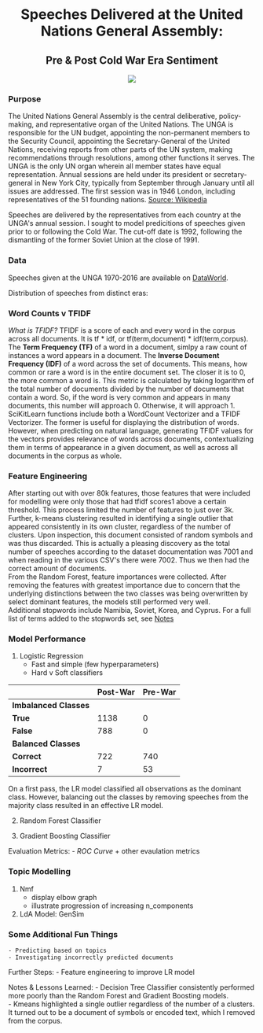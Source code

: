 <h1 align="center">
    Speeches Delivered at the United Nations General Assembly:<break></break>
</h1>
<h2 align="center">
    Pre & Post Cold War Era Sentiment
</h2>


<p align="center">
  <img src="https://live.staticflickr.com/3552/3311542781_71fb3f4618_c.jpg" />
</p>

### Purpose
The United Nations General Assembly is the central deliberative, policy-making, and representative organ of the United Nations. The UNGA is responsible for the UN budget, appointing the non-permanent members to the Security Council, appointing the Secretary-General of the United Nations, receiving reports from other parts of the UN system,  making recommendations through resolutions, among other functions it serves. The UNGA is the only UN organ wherein all member states have equal representation. Annual sessions are held under its president or secretary-general in New York City, typically from September through January until all issues are addressed. The first session was in 1946 London, including representatives of the 51 founding nations. [Source: Wikipedia](https://en.wikipedia.org/wiki/United_Nations_General_Assembly)

Speeches are delivered by the representatives from each country at the UNGA's annual session. I sought to model predicitions of speeches given prior to or following the Cold War. The cut-off date is 1992, following the dismantling of the former Soviet Union at the close of 1991.

### Data
Speeches given at the UNGA 1970-2016 are available on [DataWorld](https://data.world/ian/united-nations-general-debate-corpus/).

Distribution of speeches from distinct eras:

### Word Counts v TFIDF
_What is TFIDF?_
TFIDF is a score of each and every word in the corpus across all documents. It is tf * idf, or tf(term,document) * idf(term,corpus). The **Term Frequency (TF)** of a word in a document, simlpy a raw count of instances a word appears in a document. The **Inverse Document Frequency (IDF)** of a word across the set of documents. This means, how common or rare a word is in the entire document set. The closer it is to 0, the more common a word is. This metric is calculated by taking logarithm of the total number of documents divided by the number of documents that contain a word. So, if the word is very common and appears in many documents, this number will approach 0. Otherwise, it will approach 1.  
SciKitLearn functions include both a WordCount Vectorizer and a TFIDF Vectorizer. The former is useful for displaying the distribution of words. However, when predicting on natural language, generating TFIDF values for the vectors provides relevance of words across documents, contextualizing them in terms of appearance in a given document, as well as across all documents in the corpus as whole. 

### Feature Engineering
After starting out with over 80k features, those features that were included for modelling were only those that had tfidf scores1 above a certain threshold. This process limited the number of features to just over 3k.  
Further, k-means clustering resulted in identifying a single outlier that appeared consistently in its own cluster, regardless of the number of clusters. Upon inspection, this document consisted of random symbols and was thus discarded. This is actually a pleasing discovery as the total number of speeches according to the dataset documentation was 7001 and when reading in the various CSV's there were 7002. Thus we then had the correct amount of documents.  
From the Random Forest, feature importances were collected. After removing the features with greatest importance due to concern that the underlying distinctions between the two classes was being overwritten by select dominant features, the models still performed very well.  
Additional stopwords include Namibia, Soviet, Korea, and Cyprus. For a full list of terms added to the stopwords set, see [Notes](https://github.com/sborodach/capstone_2/blob/main/notes.md)

### Model Performance
1. Logistic Regression
    - Fast and simple (few hyperparameters)
    - Hard v Soft classifiers  

|  | Post-War | Pre-War | 
| ----- | ----- | ----- |
| **Imbalanced Classes** | | |
| **True** | 1138 | 0 |
| **False** | 788 | 0 |
| **Balanced Classes** | | |
| **Correct** | 722 | 740 | 
| **Incorrect** | 7 | 53 | 
On a first pass, the LR model classified all observations as the dominant class. However, balancing out the classes by removing speeches from the majority class resulted in an effective LR model.  

2. Random Forest Classifier

3. Gradient Boosting Classifier

Evaluation Metrics:
    - _ROC Curve_ + other evaulation metrics  
        
### Topic Modelling
1. Nmf
    - display elbow graph  
    - illustrate progression of increasing n_components  
3. LdA Model: GenSim  
  
### Some Additional Fun Things
    - Predicting based on topics
    - Investigating incorrectly predicted documents  

Further Steps:
    - Feature engineering to improve LR model  

Notes & Lessons Learned:
    - Decision Tree Classifier consistently performed more poorly than the Random Forest and Gradient Boosting models.  
    - Kmeans highlighted a single outlier regardless of the number of a clusters. It turned out to be a document of symbols or encoded text, which I removed from the corpus.
